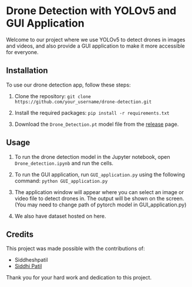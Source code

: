 # Drone Detection with YOLOv5 and GUI Application

Welcome to our project where we use YOLOv5 to detect drones in images and videos, and also provide a GUI application to make it more accessible for everyone.

## Installation

To use our drone detection app, follow these steps:

1.  Clone the repository:
  `git clone https://github.com/your_username/drone-detection.git` 

2.  Install the required packages:
`pip install -r requirements.txt` 

3.  Download the `Drone_Detection.pt` model file from the [release](https://github.com/kuldeepaher01/Drone-Detection-Using-Yolov5/blob/main/Drone_Detection.pt) page.

## Usage

 1. To run the drone detection model in the Jupyter notebook, open
    `Drone_detection.ipynb` and run the cells.
    
 2.   To run the GUI application, run `GUI_application.py` using the
    following command: `python GUI_application.py`
    
 3. The application window will appear where you can select an image or
    video file to detect drones in. The output will be shown on the
    screen. (You may need to change path of pytorch model in
    GUI_application.py)
 4. We also have dataset hosted on here.

## Credits

This project was made possible with the contributions of:

-   Siddheshpatil
-   [Siddhi Patil](https://github.com/Siddhi-Patil06)

Thank you for your hard work and dedication to this project. 
